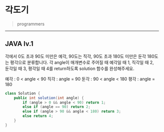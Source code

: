 # 각도기

> programmers
> 

---

## JAVA lv.1
각에서 0도 초과 90도 미만은 예각, 90도는 직각, 90도 초과 180도 미만은 둔각 180도는 평각으로 분류합니다. 각 angle이 매개변수로 주어질 때 예각일 때 1, 직각일 때 2, 둔각일 때 3, 평각일 때 4를 return하도록 solution 함수를 완성해주세요.

예각 : 0 < angle < 90
직각 : angle = 90
둔각 : 90 < angle < 180
평각 : angle = 180

```java
class Solution {
    public int solution(int angle) {
        if (angle > 0 && angle < 90) return 1;
        else if (angle == 90) return 2;
        else if (angle > 90 && angle < 180) return 3;
        else return 4;
    }
}
```
